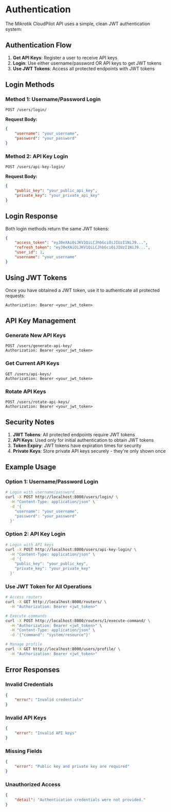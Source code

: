 # Authentication

The Mikrotik CloudPilot API uses a simple, clean JWT authentication system:

## Authentication Flow

1. **Get API Keys**: Register a user to receive API keys
2. **Login**: Use either username/password OR API keys to get JWT tokens
3. **Use JWT Tokens**: Access all protected endpoints with JWT tokens

## Login Methods

### Method 1: Username/Password Login
```http
POST /users/login/
```

**Request Body:**
```json
{
    "username": "your_username",
    "password": "your_password"
}
```

### Method 2: API Key Login
```http
POST /users/api-key-login/
```

**Request Body:**
```json
{
    "public_key": "your_public_api_key",
    "private_key": "your_private_api_key"
}
```

## Login Response

Both login methods return the same JWT tokens:

```json
{
    "access_token": "eyJ0eXAiOiJKV1QiLCJhbGciOiJIUzI1NiJ9...",
    "refresh_token": "eyJ0eXAiOiJKV1QiLCJhbGciOiJIUzI1NiJ9...",
    "user_id": 1,
    "username": "your_username"
}
```

## Using JWT Tokens

Once you have obtained a JWT token, use it to authenticate all protected requests:

```http
Authorization: Bearer <your_jwt_token>
```

## API Key Management

### Generate New API Keys
```http
POST /users/generate-api-key/
Authorization: Bearer <your_jwt_token>
```

### Get Current API Keys
```http
GET /users/api-keys/
Authorization: Bearer <your_jwt_token>
```

### Rotate API Keys
```http
POST /users/rotate-api-keys/
Authorization: Bearer <your_jwt_token>
```

## Security Notes

1. **JWT Tokens**: All protected endpoints require JWT tokens
2. **API Keys**: Used only for initial authentication to obtain JWT tokens
3. **Token Expiry**: JWT tokens have expiration times for security
4. **Private Keys**: Store private API keys securely - they're only shown once

## Example Usage

### Option 1: Username/Password Login
```bash
# Login with username/password
curl -X POST http://localhost:8000/users/login/ \
  -H "Content-Type: application/json" \
  -d '{
    "username": "your_username",
    "password": "your_password"
  }'
```

### Option 2: API Key Login
```bash
# Login with API keys
curl -X POST http://localhost:8000/users/api-key-login/ \
  -H "Content-Type: application/json" \
  -d '{
    "public_key": "your_public_key",
    "private_key": "your_private_key"
  }'
```

### Use JWT Token for All Operations
```bash
# Access routers
curl -X GET http://localhost:8000/routers/ \
  -H "Authorization: Bearer <jwt_token>"

# Execute commands
curl -X POST http://localhost:8000/routers/1/execute-command/ \
  -H "Authorization: Bearer <jwt_token>" \
  -H "Content-Type: application/json" \
  -d '{"command": "system/resource"}'

# Manage profile
curl -X GET http://localhost:8000/users/profile/ \
  -H "Authorization: Bearer <jwt_token>"
```

## Error Responses

### Invalid Credentials
```json
{
    "error": "Invalid credentials"
}
```

### Invalid API Keys
```json
{
    "error": "Invalid API keys"
}
```

### Missing Fields
```json
{
    "error": "Public key and private key are required"
}
```

### Unauthorized Access
```json
{
    "detail": "Authentication credentials were not provided."
}
```
